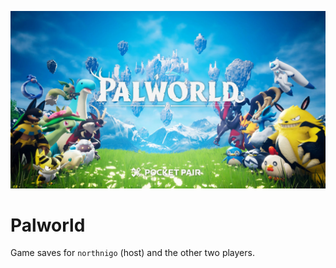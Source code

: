 ![](https://github.com/papasaidfine/Palworld/blob/main/images/palworld.jpg)
# Palworld
Game saves for `northnigo` (host) and the other two players.
